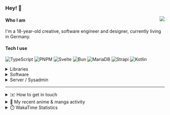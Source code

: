 ### Hey! 👋

[<img src="https://lanyard-profile-readme.vercel.app/api/228965621478588416" align="right">](https://discord.com/users/228965621478588416)

#### Who I am

I'm a 18-year-old creative, software engineer and designer, currently living in Germany.

#### Tech I use

![TypeScript](https://img.shields.io/badge/typescript-%23007ACC.svg?style=for-the-badge&logo=typescript&logoColor=white)
![PNPM](https://img.shields.io/badge/pnpm-%234a4a4a.svg?style=for-the-badge&logo=pnpm&logoColor=f69220)
![Svelte](https://img.shields.io/badge/svelte-%23f1413d.svg?style=for-the-badge&logo=svelte&logoColor=white)
![Bun](https://img.shields.io/badge/Bun-%23000000.svg?style=for-the-badge&logo=bun&logoColor=white)
![MariaDB](https://img.shields.io/badge/MariaDB-003545?style=for-the-badge&logo=mariadb&logoColor=white)
![Strapi](https://img.shields.io/badge/strapi-%232E7EEA.svg?style=for-the-badge&logo=strapi&logoColor=white)
![Kotlin](https://img.shields.io/badge/kotlin-%237F52FF.svg?style=for-the-badge&logo=kotlin&logoColor=white)

<details>
  <summary>Libraries</summary>
  
  ![Tauri](https://img.shields.io/badge/tauri-%2324C8DB.svg?style=for-the-badge&logo=tauri&logoColor=%23FFFFFF)
  ![UnoCSS](https://img.shields.io/badge/unocss-333333.svg?style=for-the-badge&logo=unocss&logoColor=white)
  ![Zod](https://img.shields.io/badge/zod-%233068b7.svg?style=for-the-badge&logo=zod&logoColor=white)
  ![GraphQL](https://img.shields.io/badge/-GraphQL-E10098?style=for-the-badge&logo=graphql&logoColor=white)
  ![Prisma](https://img.shields.io/badge/Prisma-3982CE?style=for-the-badge&logo=Prisma&logoColor=white)
</details>

<details>
  <summary>Software</summary>
  
  ![macOS](https://img.shields.io/badge/mac%20os-000000?style=for-the-badge&logo=macos&logoColor=F0F0F0)
  ![Firefox](https://img.shields.io/badge/Firefox-FF7139?style=for-the-badge&logo=Firefox-Browser&logoColor=white)
  ![Affinity Designer](https://img.shields.io/badge/affinity%20desginer-%231B72BE.svg?style=for-the-badge&logo=affinity-designer&logoColor=white)
  ![Visual Studio Code](https://img.shields.io/badge/Visual%20Studio%20Code-0078d7.svg?style=for-the-badge&logo=visual-studio-code&logoColor=white)
  ![IntelliJ IDEA](https://img.shields.io/badge/IntelliJIDEA-000000.svg?style=for-the-badge&logo=intellij-idea&logoColor=white)
</details>

<details>
  <summary>Server / Sysadmin</summary>
  
  ![Docker](https://img.shields.io/badge/docker-%230db7ed.svg?style=for-the-badge&logo=docker&logoColor=white)
  ![Hetzner](https://img.shields.io/badge/Hetzner-D50C2D?style=for-the-badge&logo=Hetzner&logoColor=white)
  ![Caddy](https://img.shields.io/badge/Caddy-1F88C0?style=for-the-badge&logo=Caddy&logoColor=white)
  ![Uptime Kuma](https://img.shields.io/badge/Uptime%20Kuma-5CDD8B?style=for-the-badge&logo=UptimeKuma&logoColor=white)
</details>

---

<details>
  <summary>✉️ How to get in touch</summary>
  
> Sorted by how quickly you can expect a reply (please state your inquiry in the opening message. I get a lot of spam)
- [Hit me up on Discord](https://discord.com/users/228965621478588416)
- [Hit me up on Twitter](https://twitter.com/cruggdev)
- [Send me a mail](mailto:me@crg.sh)
</details>


<details>
  <summary>🌸 My recent anime & manga activity</summary>
  
<!-- ANILIST_ACTIVITY:start -->

-   📺 Watched episode 4 of [Ranma1/2 (2024)](https://anilist.co/anime/178533) (10:03, 27 October 2024)
-   📺 Watched episode 4 of [DAN DA DAN](https://anilist.co/anime/171018) (05:08, 26 October 2024)
-   📺 Watched episode 3 of [Ranma1/2 (2024)](https://anilist.co/anime/178533) (15:25, 23 October 2024)
-   📺 Watched episode 3 of [DAN DA DAN](https://anilist.co/anime/171018) (14:58, 23 October 2024)
-   📺 Completed [The Tunnel to Summer, the Exit of Goodbyes](https://anilist.co/anime/142769) (16:48, 20 October 2024)

<!-- ANILIST_ACTIVITY:end -->
</details>

<details>
  <summary>⏱️ WakaTime Statistics</summary>

<!--START_SECTION:waka-->

```txt
From: 20 October 2024 - To: 27 October 2024

Svelte        6 hrs 28 mins   █████████████▓░░░░░░░░░░░   55.03 %
JavaScript    1 hr 45 mins    ███▓░░░░░░░░░░░░░░░░░░░░░   15.01 %
Prisma        42 mins         █▓░░░░░░░░░░░░░░░░░░░░░░░   06.05 %
Markdown      33 mins         █▒░░░░░░░░░░░░░░░░░░░░░░░   04.77 %
JSON          28 mins         █░░░░░░░░░░░░░░░░░░░░░░░░   03.98 %
```

<!--END_SECTION:waka-->
</details>
